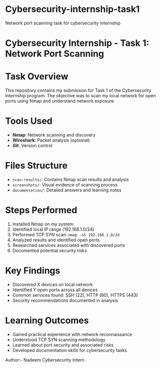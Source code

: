 # Cybersecurity-internship-task1
Network port scanning task for cybersecurity internship


# Cybersecurity Internship - Task 1: Network Port Scanning

# Task Overview
This repository contains my submission for Task 1 of the Cybersecurity Internship program. The objective was to scan my local network for open ports using Nmap and understand network exposure.

# Tools Used
- **Nmap**: Network scanning and discovery
- **Wireshark**: Packet analysis (optional)
- **Git**: Version control

# Files Structure
- `scan-results/`: Contains Nmap scan results and analysis
- `screenshots/`: Visual evidence of scanning process
- `documentation/`: Detailed answers and learning notes

# Steps Performed #
1. Installed Nmap on my system
2. Identified local IP range (192.168.1.0/24)
3. Performed TCP SYN scan: `nmap -sS 192.168.1.0/24`
4. Analyzed results and identified open ports
5. Researched services associated with discovered ports
6. Documented potential security risks

# Key Findings
- Discovered X devices on local network
- Identified Y open ports across all devices
- Common services found: SSH (22), HTTP (80), HTTPS (443)
- Security recommendations documented in analysis

# Learning Outcomes
- Gained practical experience with network reconnaissance
- Understood TCP SYN scanning methodology
- Learned about port security and associated risks
- Developed documentation skills for cybersecurity tasks

 Author:-
  Nadeem
Cybersecurity Intern
